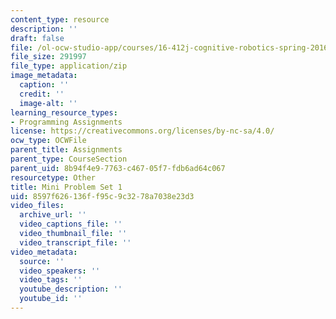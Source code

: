 ```yaml
---
content_type: resource
description: ''
draft: false
file: /ol-ocw-studio-app/courses/16-412j-cognitive-robotics-spring-2016/8597f626136ff95c9c3278a7038e23d3_MIT16_412JS16_MiniPSet1_incremental_path_planning.zip
file_size: 291997
file_type: application/zip
image_metadata:
  caption: ''
  credit: ''
  image-alt: ''
learning_resource_types:
- Programming Assignments
license: https://creativecommons.org/licenses/by-nc-sa/4.0/
ocw_type: OCWFile
parent_title: Assignments
parent_type: CourseSection
parent_uid: 8b94f4e9-7763-c467-05f7-fdb6ad64c067
resourcetype: Other
title: Mini Problem Set 1
uid: 8597f626-136f-f95c-9c32-78a7038e23d3
video_files:
  archive_url: ''
  video_captions_file: ''
  video_thumbnail_file: ''
  video_transcript_file: ''
video_metadata:
  source: ''
  video_speakers: ''
  video_tags: ''
  youtube_description: ''
  youtube_id: ''
---
```

